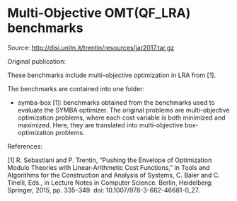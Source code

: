 # Multi-Objective OMT(QF_LRA) benchmarks

Source: http://disi.unitn.it/trentin/resources/jar2017.tar.gz

Original publication:  


These benchmarks include multi-objective optimization in LRA from [1].

The benchmarks are contained into one folder:

- symba-box [1]: benchmarks obtained from the benchmarks used to evaluate the SYMBA optimizer.
  The original problems are multi-objective optimization problems, where each cost variable is both minimized and maximized.
  Here, they are translated into multi-objective box-optimization problems.

References:

[1] R. Sebastiani and P. Trentin, “Pushing the Envelope of Optimization Modulo Theories with Linear-Arithmetic Cost Functions,” in Tools and Algorithms for the Construction and Analysis of Systems, C. Baier and C. Tinelli, Eds., in Lecture Notes in Computer Science. Berlin, Heidelberg: Springer, 2015, pp. 335–349. doi: 10.1007/978-3-662-46681-0_27.